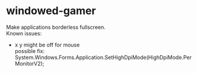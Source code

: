 # windowed-gamer
Make applications borderless fullscreen.<br />
Known issues:<br />
- x y might be off for mouse<br />
possible fix: System.Windows.Forms.Application.SetHighDpiMode(HighDpiMode.PerMonitorV2);<br />
